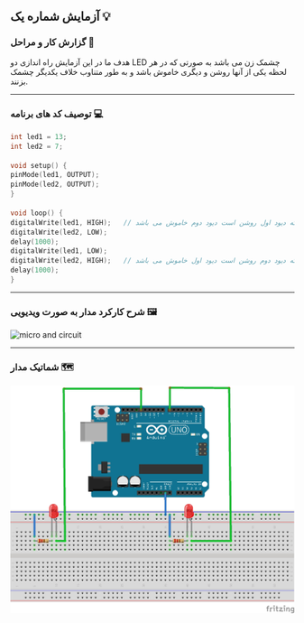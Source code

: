 ## آزمایش شماره یک 💡

### گزارش کار و مراحل 📝

هدف ما در این آزمایش راه اندازی دو LED چشمک زن می باشد به صورتی که در هر لحظه یکی از آنها روشن و دیگری خاموش باشد و به طور متناوب خلاف یکدیگر چشمک بزنند.

---

### توصیف کد های برنامه 💻

```cpp
int led1 = 13;
int led2 = 7;

void setup() {
pinMode(led1, OUTPUT);
pinMode(led2, OUTPUT);
}

void loop() {
digitalWrite(led1, HIGH);   // در لحظه ای که دیود اول روشن است دیود دوم خاموش می باشد
digitalWrite(led2, LOW);
delay(1000);
digitalWrite(led1, LOW);
digitalWrite(led2, HIGH);   // در لحظه ای که دیود دوم روشن است دیود اول خاموش می باشد
delay(1000);
}
```

---

### شرح کارکرد مدار به صورت ویدیویی 🖼️

![micro and circuit](/media/microprocessor_2.gif)

---

### شماتیک مدار 🗺️

![schematic](/media/schematic_1.jpg)
